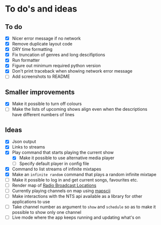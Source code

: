 # To do's and ideas

## To do

- [x] Nicer error message if no network
- [x] Remove duplicate layout code
- [x] DRY time formatting
- [x] Fix truncation of genres and long descifiptions
- [x] Run formatter
- [x] Figure out minimum required python version
- [x] Don't print traceback when showing network error message
- [ ] Add screenshots to README

## Smaller improvements

- [x] Make it possible to turn off colours
- [ ] Make the lists of upcoming shows align even when the descriptions have different numbers of lines

## Ideas

- [x] Json output
- [x] Links to streams
- [x] Play command that starts playing the current show
  - [x] Make it possible to use alternative media player
  - [ ] Specify default player in config file
- [x] Command to list streams of infinite mixtapes
- [x] Make an `infinite random` command that plays a random infinite mixtape
- [ ] Make it possible to log in and get current songs, favourites etc.
- [ ] Render map of [Radio Broadcast Locations](https://www.nts.live/explore/location)
- [ ] Currently playing channels on map using [mapscii](https://github.com/rastapasta/mapscii)
- [ ] Make interactions with the NTS api available as a library for other applications to use
- [ ] Take channel number as argument to `show` and `schedule` so as to make it possible to show only one channel
- [ ] Live mode where the app keeps running and updating what's on
